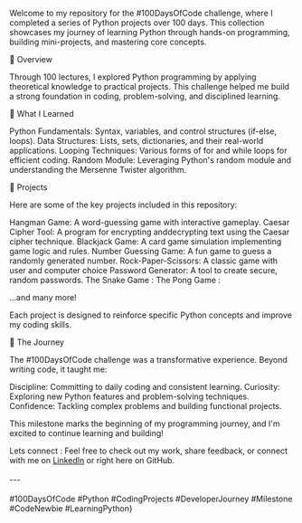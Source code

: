 Welcome to my repository for the #100DaysOfCode challenge, where I completed a series of Python projects over 100 days. This collection showcases my journey of learning Python through hands-on programming, building mini-projects, and mastering core concepts.

📖 Overview

Through 100 lectures, I explored Python programming by applying theoretical knowledge to practical projects. This challenge helped me build a strong foundation in coding, problem-solving, and disciplined learning.

🧠 What I Learned

Python Fundamentals: Syntax, variables, and control structures (if-else, loops).
Data Structures: Lists, sets, dictionaries, and their real-world applications.
Looping Techniques: Various forms of for and while loops for efficient coding.
Random Module: Leveraging Python's random module and understanding the Mersenne Twister algorithm.

🚀 Projects

Here are some of the key projects included in this repository:

Hangman Game: A word-guessing game with interactive gameplay.
Caesar Cipher Tool: A program for encrypting anddecrypting text using the Caesar cipher technique.
Blackjack Game: A card game simulation implementing game logic and rules.
Number Guessing Game: A fun game to guess a randomly generated number.
Rock-Paper-Scissors: A classic game with user and computer choice
Password Generator: A tool to create secure, random passwords.
The Snake Game : 
The Pong Game :



...and many more!

Each project is designed to reinforce specific Python concepts and improve my coding skills.

🌟 The Journey

The #100DaysOfCode challenge was a transformative experience. Beyond writing code, it taught me:


Discipline: Committing to daily coding and consistent learning.
Curiosity: Exploring new Python features and problem-solving techniques.
Confidence: Tackling complex problems and building functional projects.

This milestone marks the beginning of my programming journey, and I'm excited to continue learning and building!


Lets connect : 
Feel free to check out my work, share feedback, or connect with me on [LinkedIn](https://www.linkedin.com) or right here on GitHub.\
\
---\
\
#100DaysOfCode #Python #CodingProjects #DeveloperJourney #Milestone #CodeNewbie #LearningPython}
